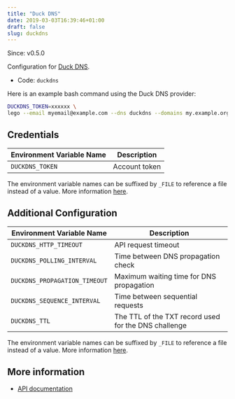 ```yaml
---
title: "Duck DNS"
date: 2019-03-03T16:39:46+01:00
draft: false
slug: duckdns
---
```


<!-- THIS DOCUMENTATION IS AUTO-GENERATED. PLEASE DO NOT EDIT. -->
<!-- providers/dns/duckdns/duckdns.toml -->
<!-- THIS DOCUMENTATION IS AUTO-GENERATED. PLEASE DO NOT EDIT. -->

Since: v0.5.0

Configuration for [Duck DNS](https://www.duckdns.org/).


<!--more-->

- Code: `duckdns`

Here is an example bash command using the Duck DNS provider:

```bash
DUCKDNS_TOKEN=xxxxxx \
lego --email myemail@example.com --dns duckdns --domains my.example.org run
```




## Credentials

| Environment Variable Name | Description |
|-----------------------|-------------|
| `DUCKDNS_TOKEN` | Account token |

The environment variable names can be suffixed by `_FILE` to reference a file instead of a value.
More information [here](/lego/dns/#configuration-and-credentials).


## Additional Configuration

| Environment Variable Name | Description |
|--------------------------------|-------------|
| `DUCKDNS_HTTP_TIMEOUT` | API request timeout |
| `DUCKDNS_POLLING_INTERVAL` | Time between DNS propagation check |
| `DUCKDNS_PROPAGATION_TIMEOUT` | Maximum waiting time for DNS propagation |
| `DUCKDNS_SEQUENCE_INTERVAL` | Time between sequential requests |
| `DUCKDNS_TTL` | The TTL of the TXT record used for the DNS challenge |

The environment variable names can be suffixed by `_FILE` to reference a file instead of a value.
More information [here](/lego/dns/#configuration-and-credentials).




## More information

- [API documentation](https://www.duckdns.org/spec.jsp)

<!-- THIS DOCUMENTATION IS AUTO-GENERATED. PLEASE DO NOT EDIT. -->
<!-- providers/dns/duckdns/duckdns.toml -->
<!-- THIS DOCUMENTATION IS AUTO-GENERATED. PLEASE DO NOT EDIT. -->
